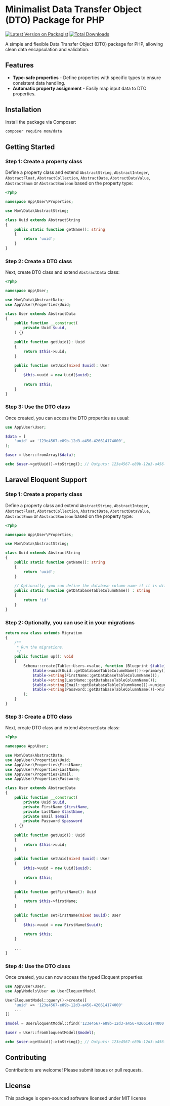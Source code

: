 # Minimalist Data Transfer Object (DTO) Package for PHP

[![Latest Version on Packagist](https://img.shields.io/packagist/v/mom/data.svg?style=flat-square)](https://packagist.org/packages/mom/data)
[![Total Downloads](https://img.shields.io/packagist/dt/mom/data.svg?style=flat-square)](https://packagist.org/packages/mom/data)

A simple and flexible Data Transfer Object (DTO) package for PHP, allowing clean data encapsulation and validation.

## Features

- **Type-safe properties** - Define properties with specific types to ensure consistent data handling.
- **Automatic property assignment** - Easily map input data to DTO properties.

## Installation

Install the package via Composer:

```bash
composer require mom/data
```

## Getting Started

### Step 1: Create a property class

Define a property class and extend `AbstractString`, `AbstractInteger`, `AbstractFloat`, `AbstractCollection`, `AbstractDate`, `AbstractDataValue`, `AbstractEnum` or `AbstractBoolean` based on the property type:

```php
<?php

namespace App\User\Properties;

use Mom\Data\AbstractString;

class Uuid extends AbstractString
{
    public static function getName(): string
    {
        return 'uuid';
    }
}
```

### Step 2: Create a DTO class

Next, create DTO class and extend `AbstractData` class:

```php
<?php

namespace App\User;

use Mom\Data\AbstractData;
use App\User\Properties\Uuid;

class User extends AbstractData
{
    public function __construct(
        private Uuid $uuid,
    ) {}
    
    public function getUuid(): Uuid
    {
        return $this->uuid;
    }
    
    public function setUuid(mixed $uuid): User
    {
        $this->uuid = new Uuid($uuid);
        
        return $this;
    }
}
```

### Step 3: Use the DTO class

Once created, you can access the DTO properties as usual:

```php
use App\User\User;

$data = [
    'uuid' => '123e4567-e89b-12d3-a456-426614174000',
];

$user = User::fromArray($data);

echo $user->getUuid()->toString(); // Outputs: 123e4567-e89b-12d3-a456-426614174000
```

## Laravel Eloquent Support

### Step 1: Create a property class

Define a property class and extend `AbstractString`, `AbstractInteger`, `AbstractFloat`, `AbstractCollection`, `AbstractDate`, `AbstractDataValue`, `AbstractEnum` or `AbstractBoolean` based on the property type:

```php
<?php

namespace App\User\Properties;

use Mom\Data\AbstractString;

class Uuid extends AbstractString
{
    public static function getName(): string
    {
        return 'uuid';
    }
    
    // Optionally, you can define the database column name if it is different from the getName()
    public static function getDatabaseTableColumnName() : string
    {
        return 'id' 
    }
}
```

### Step 2: Optionally, you can use it in your migrations

```php
return new class extends Migration
{
    /**
     * Run the migrations.
     */
    public function up(): void
    {
        Schema::create(Table::Users->value, function (Blueprint $table): void {
            $table->uuid(Uuid::getDatabaseTableColumnName())->primary();
            $table->string(FirstName::getDatabaseTableColumnName());
            $table->string(LastName::getDatabaseTableColumnName());
            $table->string(Email::getDatabaseTableColumnName())->unique();
            $table->string(Password::getDatabaseTableColumnName())->nullable();
        );
    }
}
```

### Step 3: Create a DTO class

Next, create DTO class and extend `AbstractData` class:

```php
<?php

namespace App\User;

use Mom\Data\AbstractData;
use App\User\Properties\Uuid;
use App\User\Properties\FirstName;
use App\User\Properties\LastName;
use App\User\Properties\Email;
use App\User\Properties\Password;

class User extends AbstractData
{
    public function __construct(
        private Uuid $uuid,
        private FirstName $firstName,
        private LastName $lastName,
        private Email $email
        private Password $password
    ) {}
    
    public function getUuid(): Uuid
    {
        return $this->uuid;
    }
    
    public function setUuid(mixed $uuid): User
    {
        $this->uuid = new Uuid($uuid);
        
        return $this;
    }
    
    public function getFirstName(): Uuid
    {
        return $this->firstName;
    }
    
    public function setFirstName(mixed $uuid): User
    {
        $this->uuid = new FirstName($uuid);
        
        return $this;
    }
    
    ...
}
```

### Step 4: Use the DTO class

Once created, you can now access the typed Eloquent properties:

```php
use App\User\User;
use App\Models\User as UserEloquentModel

UserEloquentModel::query()->create([
    'uuid' => '123e4567-e89b-12d3-a456-426614174000'
    ... 
])

$model = UserEloquentModel::find('123e4567-e89b-12d3-a456-426614174000'); 

$user = User::fromEloquentModel($model);

echo $user->getUuid()->toString(); // Outputs: 123e4567-e89b-12d3-a456-426614174000
```

## Contributing

Contributions are welcome! Please submit issues or pull requests.

## License

This package is open-sourced software licensed under MIT license